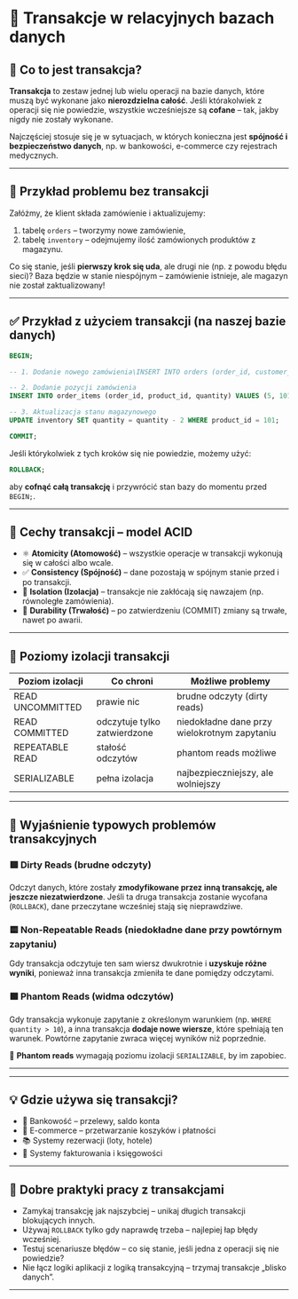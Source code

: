 # 🔐 Transakcje w relacyjnych bazach danych

## 📘 Co to jest transakcja?

**Transakcja** to zestaw jednej lub wielu operacji na bazie danych, które muszą być wykonane jako **nierozdzielna całość**. Jeśli którakolwiek z operacji się nie powiedzie, wszystkie wcześniejsze są **cofane** – tak, jakby nigdy nie zostały wykonane.

Najczęściej stosuje się je w sytuacjach, w których konieczna jest **spójność i bezpieczeństwo danych**, np. w bankowości, e-commerce czy rejestrach medycznych.

---

## 🧪 Przykład problemu bez transakcji

Załóżmy, że klient składa zamówienie i aktualizujemy:
1. tabelę `orders` – tworzymy nowe zamówienie,
2. tabelę `inventory` – odejmujemy ilość zamówionych produktów z magazynu.

Co się stanie, jeśli **pierwszy krok się uda**, ale drugi nie (np. z powodu błędu sieci)? Baza będzie w stanie niespójnym – zamówienie istnieje, ale magazyn nie został zaktualizowany!

---

## ✅ Przykład z użyciem transakcji (na naszej bazie danych)

```sql
BEGIN;

-- 1. Dodanie nowego zamówienia\INSERT INTO orders (order_id, customer_id, order_date) VALUES (5, 1, CURRENT_DATE);

-- 2. Dodanie pozycji zamówienia
INSERT INTO order_items (order_id, product_id, quantity) VALUES (5, 101, 2);

-- 3. Aktualizacja stanu magazynowego
UPDATE inventory SET quantity = quantity - 2 WHERE product_id = 101;

COMMIT;
```

Jeśli którykolwiek z tych kroków się nie powiedzie, możemy użyć:
```sql
ROLLBACK;
```
aby **cofnąć całą transakcję** i przywrócić stan bazy do momentu przed `BEGIN;`.

---

## 🧱 Cechy transakcji – model ACID

- ⚛ **Atomicity (Atomowość)** – wszystkie operacje w transakcji wykonują się w całości albo wcale.
- ✅ **Consistency (Spójność)** – dane pozostają w spójnym stanie przed i po transakcji.
- 🚦 **Isolation (Izolacja)** – transakcje nie zakłócają się nawzajem (np. równoległe zamówienia).
- 💾 **Durability (Trwałość)** – po zatwierdzeniu (COMMIT) zmiany są trwałe, nawet po awarii.

---

## 🚦 Poziomy izolacji transakcji

| Poziom izolacji     | Co chroni                      | Możliwe problemy         |
|---------------------|-------------------------------|---------------------------|
| READ UNCOMMITTED    | prawie nic                    | brudne odczyty (dirty reads) |
| READ COMMITTED      | odczytuje tylko zatwierdzone  | niedokładne dane przy wielokrotnym zapytaniu |
| REPEATABLE READ     | stałość odczytów              | phantom reads możliwe     |
| SERIALIZABLE        | pełna izolacja                | najbezpieczniejszy, ale wolniejszy |

---

## 🧩 Wyjaśnienie typowych problemów transakcyjnych

### 🟥 Dirty Reads (brudne odczyty)
Odczyt danych, które zostały **zmodyfikowane przez inną transakcję, ale jeszcze niezatwierdzone**. Jeśli ta druga transakcja zostanie wycofana (`ROLLBACK`), dane przeczytane wcześniej stają się nieprawdziwe.

### 🟨 Non-Repeatable Reads (niedokładne dane przy powtórnym zapytaniu)
Gdy transakcja odczytuje ten sam wiersz dwukrotnie i **uzyskuje różne wyniki**, ponieważ inna transakcja zmieniła te dane pomiędzy odczytami.

### 🟪 Phantom Reads (widma odczytów)
Gdy transakcja wykonuje zapytanie z określonym warunkiem (np. `WHERE quantity > 10`), a inna transakcja **dodaje nowe wiersze**, które spełniają ten warunek. Powtórne zapytanie zwraca więcej wyników niż poprzednie.

📌 **Phantom reads** wymagają poziomu izolacji `SERIALIZABLE`, by im zapobiec.

---



---

## 💡 Gdzie używa się transakcji?

- 🏦 Bankowość – przelewy, saldo konta
- 🛒 E-commerce – przetwarzanie koszyków i płatności
- 📚 Systemy rezerwacji (loty, hotele)
- 🧾 Systemy fakturowania i księgowości

---

## 🧠 Dobre praktyki pracy z transakcjami

- Zamykaj transakcję jak najszybciej – unikaj długich transakcji blokujących innych.
- Używaj `ROLLBACK` tylko gdy naprawdę trzeba – najlepiej łap błędy wcześniej.
- Testuj scenariusze błędów – co się stanie, jeśli jedna z operacji się nie powiedzie?
- Nie łącz logiki aplikacji z logiką transakcyjną – trzymaj transakcje „blisko danych”.

---


